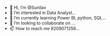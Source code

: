 - 👋 Hi, I’m @Sunilav
- 👀 I’m interested in Data Analyst...
- 🌱 I’m currently learning Power BI, python, SQL...
- 💞️ I’m looking to collaborate on ...
- 📫 How to reach me 8209071258...

<!---
Sunilav/Sunilav is a ✨ special ✨ repository because its `README.md` (this file) appears on your GitHub profile.
You can click the Preview link to take a look at your changes.
--->

